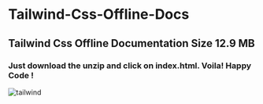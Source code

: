 # Tailwind-Css-Offline-Docs
## Tailwind Css Offline Documentation Size 12.9 MB
### Just download the unzip and click on index.html. Voila! Happy Code ! 

![tailwind](https://user-images.githubusercontent.com/60591478/124352344-05c77300-dc00-11eb-863f-40fe860a14e0.png)
